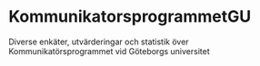 # KommunikatorsprogrammetGU
Diverse enkäter, utvärderingar och statistik över Kommunikatörsprogrammet vid Göteborgs universitet
